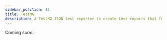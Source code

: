 ```yaml
---
sidebar_position: 11
title: TestNG
description: A TestNG JSON test reporter to create test reports that follow the CTRF standard.
---
```

Coming soon!
